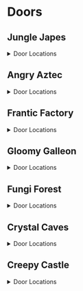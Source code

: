 # Doors 

## Jungle Japes
<details>
<summary>Door Locations</summary>

| Map | Name | Door types acceptable in location | Logic |
| --- | ---- | --------------------------------- | ----- |
| Jungle Japes Lobby | Jungle Japes: Lobby - Middle Right | Wrinkly |  | 
| Jungle Japes Lobby | Jungle Japes: Lobby - Far Left | Wrinkly |  | 
| Jungle Japes Lobby | Jungle Japes: Lobby - Close Right | Wrinkly |  | 
| Jungle Japes Lobby | Jungle Japes: Lobby - Far Right | Wrinkly |  | 
| Jungle Japes Lobby | Jungle Japes: Lobby - Close Left | Wrinkly |  | 
| Jungle Japes | Jungle Japes: Diddy Cave | Both |  | 
| Jungle Japes | Jungle Japes: Near Painting Room | Wrinkly |  | 
| Jungle Japes | Jungle Japes: Fairy Cave | Both |  | 
| Jungle Japes | Jungle Japes: Next to Diddy Cage - right | Both |  | 
| Jungle Japes | Jungle Japes: Alcove Above Diddy Tunnel - right | Wrinkly |  | 
| Jungle Japes | Jungle Japes: Alcove Above Diddy Tunnel - left | Wrinkly |  | 
| Jungle Japes | Jungle Japes: Next to Minecart Exit -right | Both |  | 
| Jungle Japes | Jungle Japes: Across From Minecart Exit | Both |  | 
| Jungle Japes | Jungle Japes: Main Area - Next to Tunnel to Tiny Gate | Both |  | 
| Jungle Japes | Jungle Japes: Beehive Area - Next to Beehive - far left | Both |  | 
| Jungle Japes | Jungle Japes: Beehive Area - Next to Beehive - left | Both |  | 
| Jungle Japes | Jungle Japes: Behind Rambi Door - watery room - left | Both |  | 
| Jungle Japes | Jungle Japes: Behind Rambi Door - watery room - right | Both |  | 
| Jungle Japes | Jungle Japes: Top of Lanky's Useless Slope - left | Wrinkly | l.islanky and l.handstand | 
| Jungle Japes | Jungle Japes: Top of Lanky's Useless Slope - right | Wrinkly | l.islanky and l.handstand | 
| Jungle Japes | Jungle Japes: Underwater by Warp 2 | Both | l.swim | 
| Jungle Japes | Jungle Japes: Underwater by Chunky's underground | Both | l.swim | 
| Jungle Japes | Jungle Japes: Next to Funky - right | Both |  | 
| Jungle Japes | Jungle Japes: Next to Lanky's Painting Room - left | Both | (l.handstand and l.islanky) or (l.twirl and l.istiny) | 
| Jungle Japes | Jungle Japes: Next to Lanky's Painting Room - right | Both | (l.handstand and l.islanky) or (l.twirl and l.istiny) | 
| Jungle Japes | Jungle Japes: Outside Diddy Cave Switch - left | Both |  | 
| Jungle Japes | Jungle Japes: Outside Diddy Cave Switch - right | Both |  | 
| Jungle Japes | Jungle Japes: Entrance Tunnel - Near Diddy Cave - back left | Both |  | 
| Jungle Japes | Jungle Japes: Entrance Tunnel - Near Diddy Cave - front left | Both |  | 
| Jungle Japes | Jungle Japes: Entrance Tunnel - Near Warppad 1 and 2 | Both |  | 
| Jungle Japes | Jungle Japes: Diddy Tunnel - next to hole - river side | Both |  | 
| Jungle Japes | Jungle Japes: Diddy Tunnel - river side | Wrinkly |  | 
| Jungle Japes | Jungle Japes: Near Warp 4 and Tunnel Threeway crossing | Both |  | 
| Jungle Japes | Jungle Japes: Cranky Tunnel - Crossroad | Wrinkly |  | 
| Jungle Japes | Jungle Japes: Cranky Area - front-right | Both |  | 
| Jungle Japes | Jungle Japes: Cranky Area - front left | Both |  | 
| Jungle Japes | Jungle Japes: Cranky Area - center left | Both |  | 
| Jungle Japes | Jungle Japes: Cranky Area - center right | Both |  | 
| Jungle Japes | Jungle Japes: Cranky Area - back left | Both |  | 
| Jungle Japes | Jungle Japes: Cranky Area - back right | Both |  | 
| Japes Tiny Hive | Jungle Japes: Beehive Room 2 - left | Wrinkly | l.CanSlamSwitch(Levels.JungleJapes, 1) or l.phasewalk or l.generalclips | 
| Japes Tiny Hive | Jungle Japes: Beehive Room 2 - right | Wrinkly | l.CanSlamSwitch(Levels.JungleJapes, 1) or l.phasewalk or l.generalclips | 
| Japes Lanky Cave | Jungle Japes: Painting Room - Next to the Entrance | Both |  | 
| Japes Mountain | Jungle Japes: Diddy Mountain - Next to Conveyor Controls | Wrinkly | l.charge and l.isdiddy | 
| Japes Mountain | Jungle Japes: Diddy Mountain - between River and GB switch | Wrinkly |  | 
| Japes Mountain | Jungle Japes: Diddy Mountain - between River and Peanut Switch | Wrinkly |  | 
</details>

## Angry Aztec
<details>
<summary>Door Locations</summary>

| Map | Name | Door types acceptable in location | Logic |
| --- | ---- | --------------------------------- | ----- |
| Angry Aztec Lobby | Angry Aztec: Lobby - Pillar Wall | Wrinkly |  | 
| Angry Aztec Lobby | Angry Aztec: Lobby - Lower Right | Wrinkly |  | 
| Angry Aztec Lobby | Angry Aztec: Lobby - Left of Portal | Wrinkly |  | 
| Angry Aztec Lobby | Angry Aztec: Lobby - Right of Portal | Wrinkly |  | 
| Angry Aztec Lobby | Angry Aztec: Lobby - Behind Feather Door | Wrinkly | (l.tiny and l.feather) or l.phasewalk | 
| Angry Aztec | Angry Aztec: Near Funky's | Both |  | 
| Angry Aztec | Angry Aztec: Near Cranky's | Both |  | 
| Angry Aztec | Angry Aztec: Near Candy's | Both |  | 
| Angry Aztec | Angry Aztec: Near Snide's | Both |  | 
| Angry Aztec | Angry Aztec: Behind 5DT | Both |  | 
| Angry Aztec | Angry Aztec: Next to Candy - right | Both |  | 
| Angry Aztec | Angry Aztec: Under Diddy's Tiny Temple Switch | Tns |  | 
| Angry Aztec | Angry Aztec: Under Chunky's Tiny Temple Switch | Tns |  | 
| Angry Aztec | Angry Aztec: Under Tiny's Tiny Temple Switch | Tns |  | 
| Angry Aztec | Angry Aztec: Under Lanky's Tiny Temple Switch | Tns |  | 
| Angry Aztec | Angry Aztec: Diddy Tower Stairs - left | Both |  | 
| Angry Aztec | Angry Aztec: Next to Tag Barrel near Snides | Both |  | 
| Angry Aztec | Angry Aztec: Under the Vulture Cage | Both |  | 
| Angry Aztec | Angry Aztec: 5Door Temple's 6th Door | Both |  | 
| Angry Aztec | Angry Aztec: Cranky Tunnel - Near Chunky Barrel - left | Both |  | 
| Angry Aztec | Angry Aztec: Cranky Tunnel - Near Chunky Barrel - right | Both |  | 
| Angry Aztec | Angry Aztec: Cranky Tunnel - Near Road to Cranky - left | Both |  | 
| Angry Aztec | Angry Aztec: Cranky Tunnel - Near Road to Cranky - right | Both |  | 
| Angry Aztec | Angry Aztec: 5Door Temple Staircase - front | Both |  | 
| Angry Aztec | Angry Aztec: 5Door Temple Staircase - back | Both |  | 
| Angry Aztec | Angry Aztec: Entrance Tunnel - next to Coconut Switch | Both |  | 
| Angry Aztec | Angry Aztec: Entrance Tunnel - left (near the oasis end) | Both |  | 
| Angry Aztec | Angry Aztec: in the sealed quicksand tunnel | Wrinkly | l.isdonkey and l.strongKong | 
| Angry Aztec | Angry Aztec: Near Tag Barrel near Snides - strong kong | Wrinkly | l.isdonkey and l.strongKong | 
| Aztec Llama Temple | Angry Aztec: In Face Matching Game - right | Wrinkly | (l.islanky and l.grape) or l.phasewalk | 
| Aztec Llama Temple | Angry Aztec: In Face Matching Game - left | Wrinkly | (l.islanky and l.grape) or l.phasewalk | 
| Angry Aztec | Angry Aztec: Next to Tiny Temple - front left | Both |  | 
| Angry Aztec | Angry Aztec: Next to Tiny Temple - back left | Both |  | 
| Angry Aztec | Angry Aztec: Oasis - Next to Tunnel - far left | Both |  | 
| Angry Aztec | Angry Aztec: Oasis - Next to Tunnel - left | Both |  | 
| Angry Aztec | Angry Aztec: Between Snides and Diddy Gong Tower | Both |  | 
| Angry Aztec | Angry Aztec: Next to Llama Temple - left | Both |  | 
| Angry Aztec | Angry Aztec: Llama Temple's switchless side | Tns |  | 
| Aztec Tiny Temple | Angry Aztec: Tiny Temple - Main Room - left | Both |  | 
| Aztec Tiny Temple | Angry Aztec: Tiny Temple - Main Room - back | Wrinkly |  | 
| Aztec Tiny Temple | Angry Aztec: Tiny Temple - Across from Slope to Tiny Cage - left | Both |  | 
| Aztec Tiny Temple | Angry Aztec: Tiny Temple - Across from Slope to Tiny Cage - right | Both |  | 
| Aztec Tiny Temple | Angry Aztec: Tiny Temple - Next to Opening to Underwater Room | Both |  | 
| Aztec Tiny Temple | Angry Aztec: Tiny Temple - Across from Opening to Underwater Room | Both |  | 
| Angry Aztec | Angry Aztec: Llama Temple Stairs - left | Both |  | 
| Angry Aztec | Angry Aztec: Llama Temple Stairs - right | Both |  | 
| Aztec Llama Temple | Angry Aztec: Llama Temple - Entrance Staircase - left | Both |  | 
| Aztec Llama Temple | Angry Aztec: Llama Temple - Entrance Staircase - right | Both |  | 
| Aztec Llama Temple | Angry Aztec: Llama Temple - Across from the Spit Gate | Both | Events.AztecLlamaSpit in l.Events and l.swim | 
</details>

## Frantic Factory
<details>
<summary>Door Locations</summary>

| Map | Name | Door types acceptable in location | Logic |
| --- | ---- | --------------------------------- | ----- |
| Frantic Factory Lobby | Frantic Factory: Lobby - Low Left | Wrinkly |  | 
| Frantic Factory Lobby | Frantic Factory: Lobby - Top Left | Wrinkly | (l.grab and l.donkey) or l.CanMoonkick() or (l.advanced_platforming and (l.istiny or l.isdiddy or l.ischunky)) | 
| Frantic Factory Lobby | Frantic Factory: Lobby - Top Center | Wrinkly | (l.grab and l.donkey) or l.CanMoonkick() or (l.advanced_platforming and (l.istiny or l.isdiddy or l.ischunky)) | 
| Frantic Factory Lobby | Frantic Factory: Lobby - Top Right | Wrinkly | (l.grab and l.donkey) or l.CanMoonkick() or (l.advanced_platforming and (l.istiny or l.isdiddy or l.ischunky)) | 
| Frantic Factory Lobby | Frantic Factory: Lobby - Low Right | Wrinkly |  | 
| Frantic Factory | Frantic Factory: Arcade Room | Both |  | 
| Frantic Factory | Frantic Factory: Production Room | Both |  | 
| Frantic Factory | Frantic Factory: R&D | Both |  | 
| Frantic Factory | Frantic Factory: Block Tower | Both |  | 
| Frantic Factory | Frantic Factory: Storage Room | Both |  | 
| Frantic Factory | Frantic Factory: Behind Chunky's Toy Box - big | Wrinkly | (l.ischunky and l.punch and l.triangle) or l.CanAccessRNDRoom() | 
| Frantic Factory | Frantic Factory: Next to Hatch with Tall Pole - left | Both |  | 
| Frantic Factory | Frantic Factory: Next to Hatch with Tall Pole - right | Both |  | 
| Frantic Factory | Frantic Factory: Bottom of the Tall Pole | Both |  | 
| Frantic Factory | Frantic Factory: Production Room - Under Tiny Conveyors | Both |  | 
| Frantic Factory | Frantic Factory: Kong Cage Room - Behind Tag Barrel | Both |  | 
| Frantic Factory | Frantic Factory: Under Cranky's Lab | Both |  | 
| Frantic Factory | Frantic Factory: Under Candy's Store | Both |  | 
| Frantic Factory | Frantic Factory: Next to DK's Count to 16 Puzzle | Both |  | 
| Frantic Factory | Frantic Factory: R&D Room - Next to Tunnel to Car Race | Both |  | 
| Frantic Factory | Frantic Factory: Block Tower Room - Under Tunnel to Funky's | Both |  | 
| Frantic Factory | Frantic Factory: R&D Room - Dead End | Both |  | 
| Frantic Factory | Frantic Factory: R&D Room - Blind Corner Next to Tunnel to Car Race | Wrinkly |  | 
| Frantic Factory | Frantic Factory: Funky's Room - Across from Melon Crate | Both |  | 
| Frantic Factory | Frantic Factory: Block Tower Room - Air Vent Under Arcade Window | Both |  | 
| Frantic Factory | Frantic Factory: Block Tower Room - Under Arcade Window - left | Both |  | 
| Frantic Factory | Frantic Factory: Block Tower Room - Behind Tag Barrel | Both |  | 
| Frantic Factory | Frantic Factory: R&D Room - Next to Diddy's Pincode Room | Both |  | 
| Frantic Factory | Frantic Factory: Tiny's Race Entry Area | Wrinkly |  | 
| Frantic Factory | Frantic Factory: Kong Cage Room - Next to Tag Barrel | Both |  | 
| Frantic Factory | Frantic Factory: Production Room - in Alcove Next to Tiny's Barrel | Wrinkly | l.istiny and l.twirl | 
| Frantic Factory | Frantic Factory: Production Room - Next to Diddy's Switch | Both |  | 
| Frantic Factory | Frantic Factory: Arcade Room - in a corner | Both |  | 
| Frantic Factory | Frantic Factory: Block Tower Room - Next to Tiny Barrel | Both |  | 
| Frantic Factory | Frantic Factory: Block Tower Room - at the Base of the Block Tower | Both |  | 
| Frantic Factory | Frantic Factory: Clock Room - Under Clock | Wrinkly |  | 
| Frantic Factory | Frantic Factory: Clock Room - front left | Both |  | 
| Frantic Factory | Frantic Factory: Clock Room - back left | Both |  | 
| Frantic Factory | Frantic Factory: Clock Room - front right | Both |  | 
| Frantic Factory | Frantic Factory: Top of Pipe Near Kong-freeing Switch | Wrinkly | l.islanky and l.handstand | 
| Frantic Factory | Frantic Factory: Pin Code Room - front-right | Wrinkly | l.isdiddy and (l.guitar or l.CanAccessRNDRoom()) | 
| Frantic Factory | Frantic Factory: Lanky's Piano Room - right | Wrinkly | l.islanky and (l.trombone or l.CanAccessRNDRoom()) | 
| Frantic Factory | Frantic Factory: Lanky's Piano Room - left | Wrinkly | l.islanky and (l.trombone or l.CanAccessRNDRoom()) | 
| Frantic Factory | Frantic Factory: Chunky's Dark Room | Both | (l.chunky and l.punch) or l.phasewalk or l.generalclips | 
| Factory Crusher | Frantic Factory: Crusher Room - start | Both |  | 
</details>

## Gloomy Galleon
<details>
<summary>Door Locations</summary>

| Map | Name | Door types acceptable in location | Logic |
| --- | ---- | --------------------------------- | ----- |
| Gloomy Galleon Lobby | Gloomy Galleon: Lobby - Far Left | Wrinkly |  | 
| Gloomy Galleon Lobby | Gloomy Galleon: Lobby - Far Right | Wrinkly |  | 
| Gloomy Galleon Lobby | Gloomy Galleon: Lobby - Close Right | Wrinkly |  | 
| Gloomy Galleon Lobby | Gloomy Galleon: Lobby - Near DK Portal | Wrinkly |  | 
| Gloomy Galleon Lobby | Gloomy Galleon: Lobby - Close Left | Wrinkly |  | 
| Gloomy Galleon | Gloomy Galleon: Near Cranky's | Both |  | 
| Gloomy Galleon | Gloomy Galleon: Deep Hole | Both |  | 
| Gloomy Galleon | Gloomy Galleon: Behind 2DS | Both |  | 
| Gloomy Galleon | Gloomy Galleon: Behind Enguarde Door | Both | Events.LighthouseEnguarde in l.Events | 
| Gloomy Galleon | Gloomy Galleon: Cactus | Both |  | 
| Gloomy Galleon | Gloomy Galleon: In hallway to Shipyard - Tiny switch | Both |  | 
| Gloomy Galleon | Gloomy Galleon: In hallway to Shipyard - Lanky switch | Both |  | 
| Gloomy Galleon | Gloomy Galleon: In hallway to Primate Punch Chests | Both |  | 
| Gloomy Galleon | Gloomy Galleon: Under Baboon Blast pad | Both |  | 
| Gloomy Galleon | Gloomy Galleon: Under RocketBarrel barrel | Both |  | 
| Gloomy Galleon | Gloomy Galleon: Next to Cannonball game | Both | l.CanGetOnCannonGamePlatform() | 
| Gloomy Galleon | Gloomy Galleon: Next to Coconut switch | Both |  | 
| Gloomy Galleon | Gloomy Galleon: Entrance Tunnel - near entrance | Both |  | 
| Gloomy Galleon | Gloomy Galleon: Next to Peanut switch | Both |  | 
| Gloomy Galleon | Gloomy Galleon: Music Cactus - bottom back left | Both |  | 
| Gloomy Galleon | Gloomy Galleon: Music Cactus - bottom front left | Both |  | 
| Gloomy Galleon | Gloomy Galleon: Music Cactus - bottom back right | Both |  | 
| Gloomy Galleon | Gloomy Galleon: Music Cactus - bottom front right | Both |  | 
| Gloomy Galleon | Gloomy Galleon: On top of Seal cage | Wrinkly | l.isdiddy and l.jetpack | 
| Gloomy Galleon | Gloomy Galleon: Treasure Chest Exterior | Both |  | 
| Gloomy Galleon | Gloomy Galleon: Next to Warp 3 in Cranky's Area | Both |  | 
| Gloomy Galleon | Gloomy Galleon: In Primate Punch Chest Room - right | Both |  | 
| Gloomy Galleon | Gloomy Galleon: Behind Chunky punch gate in Cranky Area | Both | (l.chunky and l.punch) or l.phasewalk | 
| Gloomy Galleon | Gloomy Galleon: Low water alcove in lighthouse area | Both |  | 
| Gloomy Galleon | Gloomy Galleon: Behind boxes in Cranky Area | Both |  | 
| Gloomy Galleon | Gloomy Galleon: Mech Fish Gate - far left | Both |  | 
| Gloomy Galleon | Gloomy Galleon: Mech Fish Gate - left | Both |  | 
| Gloomy Galleon | Gloomy Galleon: Mech Fish Gate - middle | Both |  | 
| Gloomy Galleon | Gloomy Galleon: Mech Fish Gate - right | Both |  | 
| Gloomy Galleon | Gloomy Galleon: Mech Fish Gate - far right | Both |  | 
| Gloomy Galleon | Gloomy Galleon: Cannonball Area Exit | Both | l.swim | 
| Gloomy Galleon | Gloomy Galleon: 2Dship's secret 3rd door | Both |  | 
| Gloomy Galleon | Gloomy Galleon: Near Mermaid's Palace - right | Both |  | 
| Gloomy Galleon | Gloomy Galleon: Near Mermaid's Palace - left | Both |  | 
| Gloomy Galleon | Gloomy Galleon: Near Mermaid's Palace - Under Tag Barrel | Both |  | 
| Galleon Lighthouse | Gloomy Galleon: Lighthouse Interior | Both |  | 
| Galleon Mermaid Room | Gloomy Galleon: In Mermaid's Palace | Wrinkly |  | 
| Galleon5DShip DKTiny | Gloomy Galleon: Tiny's 5D ship | Wrinkly |  | 
| Galleon5DShip Diddy Lanky Chunky | Gloomy Galleon: Lanky's 5D ship | Wrinkly |  | 
| Galleon2DShip | Gloomy Galleon: Lanky's 2D ship | Both |  | 
</details>

## Fungi Forest
<details>
<summary>Door Locations</summary>

| Map | Name | Door types acceptable in location | Logic |
| --- | ---- | --------------------------------- | ----- |
| Fungi Forest Lobby | Fungi Forest: Lobby - On High Box | Wrinkly |  | 
| Fungi Forest Lobby | Fungi Forest: Lobby - Near Gorilla Gone Door | Wrinkly |  | 
| Fungi Forest Lobby | Fungi Forest: Lobby - Opposite Gorilla Gone Door | Wrinkly |  | 
| Fungi Forest Lobby | Fungi Forest: Lobby - Near B. Locker | Wrinkly |  | 
| Fungi Forest Lobby | Fungi Forest: Lobby - Near Entrance | Wrinkly |  | 
| Fungi Forest | Fungi Forest: Behind DK Barn | Both |  | 
| Fungi Forest | Fungi Forest: Beanstalk Area | Both | Events.Night in l.Events | 
| Fungi Forest | Fungi Forest: Near Snide's | Both |  | 
| Fungi Forest | Fungi Forest: Top of Giant Mushroom | Both |  | 
| Fungi Forest | Fungi Forest: Owl Area | Both |  | 
| Fungi Forest | Fungi Forest: On top of Cage outside Conveyor Belt | Both |  | 
| Fungi Forest | Fungi Forest: Watermill - front - right | Both |  | 
| Fungi Forest | Fungi Forest: Watermill - right - left | Both |  | 
| Fungi Forest | Fungi Forest: Watermill - right - right | Both |  | 
| Fungi Forest | Fungi Forest: Watermill Roof - tower | Both |  | 
| Fungi Forest | Fungi Forest: Boxes outside of Diddy's Barn | Both |  | 
| Fungi Forest | Fungi Forest: Outside Diddy's Barn | Both |  | 
| Fungi Forest | Fungi Forest: Immediately Inside the Thornvine Area - right | Both |  | 
| Fungi Forest | Fungi Forest: Immediately Inside the Thornvine Area - left | Both |  | 
| Fungi Forest | Fungi Forest: Outside DK's Barn | Both |  | 
| Fungi Forest | Fungi Forest: Next to Rabbit's House | Both |  | 
| Fungi Forest | Fungi Forest: Owl Area - Near Rocketbarrel Barrel - far left | Both |  | 
| Fungi Forest | Fungi Forest: Funky Area - Near Tiny Coins | Both |  | 
| Fungi Forest | Fungi Forest: Mushroom Area - Next to Tag Barrel near Cranky's | Both |  | 
| Fungi Forest | Fungi Forest: Mushroom Area - Next to Rocketbarrel Barrel - left | Both |  | 
| Fungi Forest | Fungi Forest: Mushroom Area - Next to Rocketbarrel Barrel - right | Both |  | 
| Fungi Forest | Fungi Forest: Mushroom Area - Next to Cranky | Both |  | 
| Fungi Forest | Fungi Forest: Clock Area - Next to Purple Tunnel - left | Both |  | 
| Fungi Forest | Fungi Forest: Clock Area - Next to Purple Tunnel - right | Both |  | 
| Fungi Forest | Fungi Forest: Clock Area - Next to Clock - left | Both |  | 
| Fungi Forest | Fungi Forest: Clock Area - Next to Clock - right | Both |  | 
| Fungi Forest | Fungi Forest: Funky Area - Near Beanstalk - left | Both |  | 
| Fungi Forest | Fungi Forest: Funky Area - Near Beanstalk - back | Both |  | 
| Forest Giant Mushroom | Fungi Forest: Inside the Mushroom - All Kong Gun Switch - right | Both |  | 
| Forest Giant Mushroom | Fungi Forest: Inside the Mushroom - All Kong Gun Switch - left | Both |  | 
| Forest Giant Mushroom | Fungi Forest: Inside the Mushroom - halfway along the Dead End | Both |  | 
| Forest Giant Mushroom | Fungi Forest: Inside the Mushroom - Along the Wall near Klump and Oranges | Both |  | 
| Forest Chunky Face Room | Fungi Forest: Chunky's Face Puzzle | Wrinkly |  | 
| Forest Lanky Zingers Room | Fungi Forest: Lanky's 2-Mushroom Room | Both |  | 
| Forest Mill Front | Fungi Forest: DK Lever puzzle Area | Wrinkly | (l.isdonkey and l.CanSlamSwitch(Levels.FungiForest, 2)) or l.phasewalk or l.generalclips | 
| Forest Mill Back | Fungi Forest: Mill - back side - Near Chunky Coins | Both |  | 
| Forest Winch Room | Fungi Forest: Winch Room - on the Winch | Both |  | 
| Forest Mill Attic | Fungi Forest: Lanky's Attic | Both |  | 
| Forest Thornvine Barn | Fungi Forest: DK's Barn - Between 2 Barrels near Switch | Both |  | 
</details>

## Crystal Caves
<details>
<summary>Door Locations</summary>

| Map | Name | Door types acceptable in location | Logic |
| --- | ---- | --------------------------------- | ----- |
| Crystal Caves Lobby | Crystal Caves: Lobby - Far Left | Wrinkly |  | 
| Crystal Caves Lobby | Crystal Caves: Lobby - Top Ledge | Wrinkly | l.isdiddy and l.jetpack | 
| Crystal Caves Lobby | Crystal Caves: Lobby - Near Left | Wrinkly |  | 
| Crystal Caves Lobby | Crystal Caves: Lobby - Far Right | Wrinkly |  | 
| Crystal Caves Lobby | Crystal Caves: Lobby - Near Right | Wrinkly |  | 
| Crystal Caves | Crystal Caves: On Rotating Room | Both | (l.isdiddy and l.jetpack) or l.CanMoonkick() or ((l.isdiddy or l.istiny or l.islanky) and l.advanced_platforming) or l.phasewalk | 
| Crystal Caves | Crystal Caves: Near Snide's | Both |  | 
| Crystal Caves | Crystal Caves: Giant Boulder Room | Both |  | 
| Crystal Caves | Crystal Caves: On Sprint Cabin | Both | (l.isdiddy and l.jetpack) or (l.islanky and l.balloon) or l.CanMoonkick() or l.phasewalk | 
| Crystal Caves | Crystal Caves: Near 5DI | Both |  | 
| Crystal Caves | Crystal Caves: Outside Lanky's Cabin | Both |  | 
| Crystal Caves | Crystal Caves: Outside Chunky's Cabin | Both |  | 
| Crystal Caves | Crystal Caves: Outside Diddy's Lower Cabin | Both |  | 
| Crystal Caves | Crystal Caves: Outside Diddy's Upper Cabin | Both |  | 
| Crystal Caves | Crystal Caves: Under the Waterfall (Cabin Area) | Both | l.swim | 
| Crystal Caves | Crystal Caves: Across from the 5Door Cabin | Both |  | 
| Crystal Caves | Crystal Caves: 5Door Igloo - DK's right | Tns |  | 
| Crystal Caves | Crystal Caves: 5Door Igloo - Diddy's right | Tns |  | 
| Crystal Caves | Crystal Caves: 5Door Igloo - Tiny's right | Tns |  | 
| Crystal Caves | Crystal Caves: 5Door Igloo - Chunky's right | Tns |  | 
| Crystal Caves | Crystal Caves: 5Door Igloo - Lanky's right | Tns |  | 
| Crystal Caves | Crystal Caves: 5Door Igloo - DK's instrument pad | Tns | l.swim | 
| Crystal Caves | Crystal Caves: 5Door Igloo - Diddy's instrument pad | Tns | l.swim | 
| Crystal Caves | Crystal Caves: 5Door Igloo - Tiny's instrument pad | Tns | l.swim | 
| Crystal Caves | Crystal Caves: 5Door Igloo - Chunky's instrument pad | Tns | l.swim | 
| Crystal Caves | Crystal Caves: 5Door Igloo - Lanky's instrument pad | Tns | l.swim | 
| Crystal Caves | Crystal Caves: Ice Castle Area - Near Rock Switch | Both |  | 
| Crystal Caves | Crystal Caves: Between Funky and Ice Castle - on land | Both |  | 
| Crystal Caves | Crystal Caves: Between Funky and Ice Castle - underwater | Both | l.swim | 
| Crystal Caves | Crystal Caves: In Water Near W4 Opposite Cranky - right | Both | l.swim | 
| Crystal Caves | Crystal Caves: In Water Near W4 Opposite Cranky - left | Both | l.swim | 
| Crystal Caves | Crystal Caves: Under Bridge to Cranky | Both | l.swim | 
| Crystal Caves | Crystal Caves: Under Handstand Slope | Both |  | 
| Crystal Caves | Crystal Caves: Mini Monkey Ledge | Wrinkly |  | 
| Crystal Caves | Crystal Caves: Across from Snide | Both |  | 
| Crystal Caves | Crystal Caves: Slope to Cranky with Mini Monkey Hole | Both |  | 
| Crystal Caves | Crystal Caves: Level Entrance - right | Both |  | 
| Crystal Caves | Crystal Caves: Level Entrance - left | Both |  | 
| Crystal Caves | Crystal Caves: Igloo Area - left of entrance | Both | l.swim | 
| Crystal Caves | Crystal Caves: Igloo Area - Behind Tag Barrel Island | Both | l.swim | 
| Crystal Caves | Crystal Caves: Igloo Area - Behind Warp 1 | Both | l.swim | 
| Crystal Caves | Crystal Caves: Igloo Area - right of entrance | Both | l.swim | 
| Crystal Caves | Crystal Caves: Under Funky's Store | Both | l.swim | 
| Crystal Caves | Crystal Caves: Next to Waterfall that's Next to Funky | Both | l.swim | 
| Crystal Caves | Crystal Caves: In Water Under Funky - left | Both | l.swim | 
| Crystal Caves | Crystal Caves: In Water Under Funky - center | Both | l.swim | 
| Crystal Caves | Crystal Caves: In Water Under Funky - right | Both | l.swim | 
| Caves Frozen Castle | Crystal Caves: Ice Castle Interior - left | Wrinkly |  | 
| Caves Frozen Castle | Crystal Caves: Ice Castle Interior - right | Wrinkly |  | 
| Caves Chunky Cabin | Crystal Caves: In Chunky's 5Door Cabin on a Book Shelf | Wrinkly |  | 
| Crystal Caves | Crystal Caves: Cabin Area - Near Candy - right | Both |  | 
| Crystal Caves | Crystal Caves: Cabin Area - Near Candy - far right | Both |  | 
| Crystal Caves | Crystal Caves: Outside Tiny's Cabin | Both |  | 
| Crystal Caves | Crystal Caves: Cabin Area - Next to Tag Barrel on 2nd Floor | Both |  | 
| Crystal Caves | Crystal Caves: Under Cranky Slope - small | Wrinkly |  | 
</details>

## Creepy Castle
<details>
<summary>Door Locations</summary>

| Map | Name | Door types acceptable in location | Logic |
| --- | ---- | --------------------------------- | ----- |
| Creepy Castle Lobby | Creepy Castle: Lobby - Central Pillar (1) | Wrinkly |  | 
| Creepy Castle Lobby | Creepy Castle: Lobby - Central Pillar (2) | Wrinkly |  | 
| Creepy Castle Lobby | Creepy Castle: Lobby - Central Pillar (3) | Wrinkly |  | 
| Creepy Castle Lobby | Creepy Castle: Lobby - Central Pillar (4) | Wrinkly |  | 
| Creepy Castle Lobby | Creepy Castle: Lobby - Central Pillar (5) | Wrinkly |  | 
| Creepy Castle | Creepy Castle: Near Greenhouse | Both |  | 
| Creepy Castle | Creepy Castle: Small Plateau | Both |  | 
| Creepy Castle | Creepy Castle: Back of Castle | Both |  | 
| Castle Lower Cave | Creepy Castle: Near Funky's | Both |  | 
| Castle Upper Cave | Creepy Castle: Near Candy's | Both |  | 
| Creepy Castle | Creepy Castle: Next to Small Pool outside of the Big Tree | Tns |  | 
| Creepy Castle | Creepy Castle: Against the Big Tree | Both |  | 
| Creepy Castle | Creepy Castle: Next to Tag Barrel at the Warp Pad Hub | Both |  | 
| Creepy Castle | Creepy Castle: Next to Cranky's | Both |  | 
| Creepy Castle | Creepy Castle: Outside Lanky's Greenhouse | Wrinkly |  | 
| Creepy Castle | Creepy Castle: On Stairs to Tag Barrel at the Warp Pad Hub | Wrinkly |  | 
| Creepy Castle | Creepy Castle: Next to Castle Moat - Above Tiny's Kasplat | Both |  | 
| Creepy Castle | Creepy Castle: Snide's Battlement - left | Both |  | 
| Creepy Castle | Creepy Castle: Snide's Battlement - center | Both |  | 
| Creepy Castle | Creepy Castle: Snide's Battlement - right | Both |  | 
| Creepy Castle | Creepy Castle: Next to Stairs to Drawing Drawbridge | Both |  | 
| Creepy Castle | Creepy Castle: Battlement with Rocketbarrel Barrel - left | Both |  | 
| Creepy Castle | Creepy Castle: Battlement with Rocketbarrel Barrel - right | Both |  | 
| Creepy Castle | Creepy Castle: Moat - Underwater by Diddy Barrel | Both | l.swim | 
| Creepy Castle | Creepy Castle: Moat - Under Drawing Drawbridge | Both | l.swim | 
| Creepy Castle | Creepy Castle: Moat - Next to Tunnel Entrance - left | Both | l.swim | 
| Creepy Castle | Creepy Castle: Moat - Next to Tunnel Entrance - right | Both | l.swim | 
| Creepy Castle | Creepy Castle: Moat - Next to Ladder - left | Both | l.swim | 
| Creepy Castle | Creepy Castle: Moat - Next to Ladder - right | Both | l.swim | 
| Castle Tree | Creepy Castle: Inside the Tree | Both |  | 
| Castle Library | Creepy Castle: Library - Room with Big Books - left | Wrinkly |  | 
| Castle Library | Creepy Castle: Library - Room with big Books - back | Wrinkly |  | 
| Castle Library | Creepy Castle: Library - Next to Exit - left | Wrinkly |  | 
| Castle Library | Creepy Castle: Library - Next to Exit - right | Wrinkly |  | 
| Castle Ballroom | Creepy Castle: Ballroom - Left Candle - left | Both |  | 
| Castle Ballroom | Creepy Castle: Ballroom - Left Candle - right | Both |  | 
| Castle Ballroom | Creepy Castle: Ballroom - Back Candle - left | Both |  | 
| Castle Ballroom | Creepy Castle: Ballroom - Back Candle - right | Both |  | 
| Castle Ballroom | Creepy Castle: Ballroom - Right Candle - left | Both |  | 
| Castle Ballroom | Creepy Castle: Ballroom - Right Candle - right | Both |  | 
| Castle Trash Can | Creepy Castle: Trash Can - Cheese | Wrinkly |  | 
| Castle Shed | Creepy Castle: Inside Chunky's Shed | Wrinkly |  | 
| Castle Lower Cave | Creepy Castle: Lower Tunnel - Under Peanut Switch | Both |  | 
| Castle Lower Cave | Creepy Castle: Lower Tunnel - Under Coconut and Pineapple Switches | Both |  | 
| Castle Mausoleum | Creepy Castle: Crypt - Under Lanky's Switch | Wrinkly |  | 
</details>
